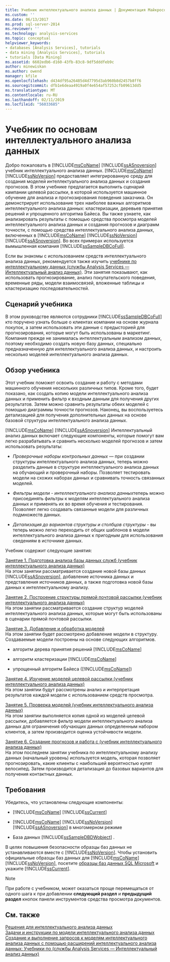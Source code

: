 ```yaml
---
title: Учебник интеллектуального анализа данных | Документация Майкрософт
ms.custom: ''
ms.date: 06/13/2017
ms.prod: sql-server-2014
ms.reviewer: ''
ms.technology: analysis-services
ms.topic: conceptual
helpviewer_keywords:
- databases [Analysis Services], tutorials
- data mining [Analysis Services], tutorials
- tutorials [Data Mining]
ms.assetid: 6602edb6-d160-43fb-83c8-9df5dddfeb9c
author: minewiskan
ms.author: owend
manager: kfile
ms.openlocfilehash: d434df95a26485d4d7795d3ab960b8d2457b8ff6
ms.sourcegitcommit: dfb1e6deaa4919a0f4e654af57252cfb09613dd5
ms.translationtype: MT
ms.contentlocale: ru-RU
ms.lasthandoff: 02/11/2019
ms.locfileid: "56033685"
---
```

# <a name="basic-data-mining-tutorial"></a>Учебник по основам интеллектуального анализа данных
  Добро пожаловать в [!INCLUDE[msCoName](../includes/msconame-md.md)] [!INCLUDE[ssASnoversion](../includes/ssasnoversion-md.md)] учебник интеллектуального анализа данных. [!INCLUDE[msCoName](../includes/msconame-md.md)] [!INCLUDE[ssNoVersion](../includes/ssnoversion-md.md)] предоставляет интегрированную среду для создания моделей интеллектуального анализа данных и создания прогнозов. В этом учебнике предлагается выполнить сценарий кампании целевой рассылки, в которой используется машинное обучение для анализа и прогнозирования поведения заказчика. Он демонстрирует использование трех наиболее важных алгоритмов интеллектуального анализа данных: кластеризации, деревьев принятия решений и упрощенного алгоритма Байеса. Вы также узнаете, как анализировать результаты с помощью средства просмотра моделей интеллектуального анализа данных и создания прогнозов и диаграмм точности, с помощью средства интеллектуального анализа данных, включенных в [!INCLUDE[msCoName](../includes/msconame-md.md)] [!INCLUDE[ssNoVersion](../includes/ssnoversion-md.md)] [!INCLUDE[ssASnoversion](../includes/ssasnoversion-md.md)]. Во всех примерах используется вымышленная компания [!INCLUDE[ssSampleDBCoFull](../includes/sssampledbcofull-md.md)].  
  
 Если вы знакомы с использованием средств интеллектуального анализа данных, рекомендуется также изучить [учебнике по интеллектуальному данных &#40;службы Analysis Services — Интеллектуальный анализ данных&#41;](../../2014/tutorials/intermediate-data-mining-tutorial-analysis-services-data-mining.md). Эти занятия показывают, как использовать прогнозирование, анализ покупательского поведения, временные ряды, модели взаимосвязей, вложенные таблицы и кластеризацию последовательностей.  
  
## <a name="tutorial-scenario"></a>Сценарий учебника  
 В этом руководстве являются сотрудники [!INCLUDE[ssSampleDBCoFull](../includes/sssampledbcofull-md.md)] кто поручено узнать больше о клиентах компании на основе журнала покупок, а затем использовать эти данные с предысторией для прогнозирования, которые могут быть использованы в маркетинг. Компания прежде не занималась интеллектуальным анализом данных, поэтому необходимо создать новую базу данных, специально предназначенную для интеллектуального анализа данных, и настроить несколько моделей интеллектуального анализа данных.  
  
## <a name="what-you-will-learn"></a>Обзор учебника  
 Этот учебник поможет освоить создание и работу с методами машинного обучения нескольких различных типов. Кроме того, будет показано, как создать копию модели интеллектуального анализа данных и применить фильтр к входным данным для получения других результатов. Затем можно сравнить результаты обеих моделей с помощью диаграммы точности прогнозов. Наконец, вы воспользуетесь детализацией для получения дополнительных данных на основе базовой структуры интеллектуального анализа данных.  
  
 [!INCLUDE[msCoName](../includes/msconame-md.md)] [!INCLUDE[ssASnoversion](../includes/ssasnoversion-md.md)] Интеллектуальный анализ данных включает следующие компоненты, которые помогут вам легко разрабатывать и сравнить несколько моделей прогнозов и затем использовать результаты:  
  
-   *Проверочные наборы контрольных данных —* при создании структуры интеллектуального анализа данных, теперь можно разделить данные в структуре интеллектуального анализа данных на обучающий и проверочный наборы. Позволяет тестировать модели на схожих наборах данных и сравнивать точность связанных моделей.  
  
-   *Фильтры модели - интеллектуального анализа данных*теперь можно присоединять фильтры к моделям интеллектуального анализа данных и применять их во время обучения и тестирования. Позволяет легко создавать связанные модели для различных подмножеств данных.  
  
-   *Детализация до вариантов структуры и столбцов структуры -* вы теперь можно легко переходить от общих шаблонов в модели интеллектуального анализа данных к пригодным для использования сведениям в источнике данных.  
  
 Учебник содержит следующие занятия:  
  
 [Занятие 1. Подготовка анализа базы данных служб &#40;учебник интеллектуального анализа данных&#41;](../../2014/tutorials/lesson-1-preparing-the-analysis-services-database-basic-data-mining-tutorial.md)  
 На этом занятии рассматривается создание новой базы данных [!INCLUDE[ssASnoversion](../includes/ssasnoversion-md.md)], добавление источника данных и представления источников данных, а также подготовка новой базы данных к интеллектуальному анализу.  
  
 [Занятие 2. Построение структуры прямой почтовой рассылки &#40;учебник интеллектуального анализа данных&#41;](../../2014/tutorials/lesson-2-building-a-targeted-mailing-structure-basic-data-mining-tutorial.md)  
 На этом занятии рассматривается создание структур моделей интеллектуального анализа данных, которые могут быть использованы в сценарии прямой почтовой рассылки.  
  
 [Занятие 3. Добавление и обработка моделей](../../2014/tutorials/lesson-3-adding-and-processing-models.md)  
 На этом занятии будет рассмотрено добавление модели в структуру. Создаваемые модели построены на основе следующих алгоритмов.  
  
-   алгоритм дерева принятия решений [!INCLUDE[msCoName](../includes/msconame-md.md)]  
  
-   алгоритм кластеризации [!INCLUDE[msCoName](../includes/msconame-md.md)]  
  
-   упрощенный алгоритм Байеса ([!INCLUDE[msCoName](../includes/msconame-md.md)])  
  
 [Занятие 4. Изучение моделей целевой рассылки &#40;учебник интеллектуального анализа данных&#41;](../../2014/tutorials/lesson-4-exploring-the-targeted-mailing-models-basic-data-mining-tutorial.md)  
 На этом занятии будут рассмотрены анализ и интерпретация результатов каждой модели с использованием средств просмотра.  
  
 [Занятие 5. Проверка моделей &#40;учебник интеллектуального анализа данных&#41;](../../2014/tutorials/lesson-5-testing-models-basic-data-mining-tutorial.md)  
 На этом занятии выполняется копия одной из моделей целевой рассылки, добавляется фильтр модели интеллектуального анализа данных для ограничения обучающих данных определенным набором клиентов, а затем производится оценка устойчивости модели.  
  
 [Занятие 6. Создание прогнозов и работа с &#40;учебник интеллектуального анализа данных&#41;](../../2014/tutorials/lesson-6-creating-and-working-with-predictions-basic-data-mining-tutorial.md)  
 На этом последнем занятии учебника по интеллектуальному анализу данных (начальный уровень) используется модель, которая позволяет прогнозировать, какие клиенты с наибольшей вероятностью купят велосипед. Затем производится детализация до базовых вариантов для получения контактных данных.  
  
## <a name="requirements"></a>Требования  
 Убедитесь, что установлены следующие компоненты:  
  
-   [!INCLUDE[msCoName](../includes/msconame-md.md)] [!INCLUDE[ssCurrent](../includes/sscurrent-md.md)]  
  
-   [!INCLUDE[msCoName](../includes/msconame-md.md)] [!INCLUDE[ssNoVersion](../includes/ssnoversion-md.md)] [!INCLUDE[ssASnoversion](../includes/ssasnoversion-md.md)] в многомерном режиме  
  
-   База данных [!INCLUDE[ssSampleDBDWobject](../includes/sssampledbdwobject-md.md)] .  
  
 В целях повышения безопасности образцы баз данных не устанавливаются вместе с [!INCLUDE[ssNoVersion](../includes/ssnoversion-md.md)]. Чтобы установить официальные образцы баз данных для [!INCLUDE[msCoName](../includes/msconame-md.md)] [!INCLUDE[ssNoVersion](../includes/ssnoversion-md.md)], посетите [образцы баз данных SQL Microsoft](https://go.microsoft.com/fwlink/?LinkId=88417) и укажите [!INCLUDE[ssCurrent](../includes/sscurrent-md.md)].  
  
> [!NOTE]  
>  При работе с учебником, может оказаться проще перемещаться от одного шага к при добавлении **следующий раздел** и **предыдущий раздел** кнопок панели инструментов средства просмотра документов.  
  
## <a name="see-also"></a>См. также  
 [Решения для интеллектуального анализа данных](../../2014/analysis-services/data-mining/data-mining-solutions.md)   
 [Задачи и инструкции по модели интеллектуального анализа данных](../../2014/analysis-services/data-mining/mining-model-tasks-and-how-tos.md)   
 [Создание и выполнение запросов к моделям интеллектуального анализа данных с помощью расширений интеллектуального анализа данных: Учебники по &#40;службы Analysis Services — Интеллектуальный анализ данных&#41;](../../2014/tutorials/create-query-data-mining-models-dmx-tutorials.md)  
  
  
